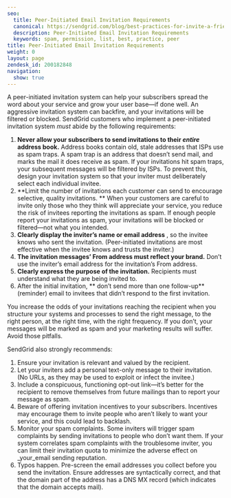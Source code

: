 ```yaml
---
seo:
  title: Peer-Initiated Email Invitation Requirements
  canonical: https://sendgrid.com/blog/best-practices-for-invite-a-friend-emails/
  description: Peer-Initiated Email Invitation Requirements
  keywords: spam, permission, list, best, practice, peer
title: Peer-Initiated Email Invitation Requirements
weight: 0
layout: page
zendesk_id: 200182848
navigation:
  show: true
---
```


A peer-initiated invitation system can help your subscribers spread the word about your service and grow your user base—if done well. An aggressive invitation system can backfire, and your invitations will be filtered or blocked. SendGrid customers who implement a peer-initiated invitation system _must_ abide by the following requirements:

1. **Never allow your subscribers to send invitations to their _entire_ address book.**  Address books contain old, stale addresses that ISPs use as spam traps. A spam trap is an address that doesn’t send mail, and marks the mail it does receive as spam. If your invitations hit spam traps, your subsequent messages will be filtered by ISPs. To prevent this, design your invitation system so that your inviter must deliberately select each individual invitee.
2. **Limit the number of invitations each customer can send to encourage selective, quality invitations. ** When your customers are careful to invite only those who they think will appreciate your service, you reduce the risk of invitees reporting the invitations as spam. If enough people report your invitations as spam, your invitations will be blocked or filtered—not what you intended.
3. **Clearly display the inviter’s name or email address** , so the invitee knows who sent the invitation. (Peer-initiated invitations are most effective when the invitee knows and trusts the inviter.)
4. **The invitation messages’ From address must reflect your brand.**  Don’t use the inviter’s email address for the invitation’s From address.
5. **Clearly express the purpose of the invitation.**  Recipients must understand what they are being invited to.
6. After the initial invitation, ** don’t send more than one follow-up**  (reminder) email to invitees that didn’t respond to the first invitation.

You increase the odds of your invitations reaching the recipient when you structure your systems and processes to send the right message, to the right person, at the right time, with the right frequency. If you don’t, your messages will be marked as spam and your marketing results will suffer. Avoid those pitfalls. 
  
SendGrid also strongly recommends:

1. Ensure your invitation is relevant and valued by the recipient.
2. Let your inviters add a personal text-only message to their invitation. (No URLs, as they may be used to exploit or infect the invitee.)
3. Include a conspicuous, functioning opt-out link—it’s better for the recipient to remove themselves from future mailings than to report your message as spam.
4. Beware of offering invitation incentives to your subscribers. Incentives may encourage them to invite people who aren’t likely to want your service, and this could lead to backlash.
5. Monitor your spam complaints. Some inviters will trigger spam complaints by sending invitations to people who don’t want them. If your system correlates spam complaints with the troublesome inviter, you can limit their invitation quota to minimize the adverse effect on _your_email sending reputation.
6. Typos happen. Pre-screen the email addresses you collect before you send the invitation. Ensure addresses are syntactically correct, and that the domain part of the address has a DNS MX record (which indicates that the domain accepts mail).
